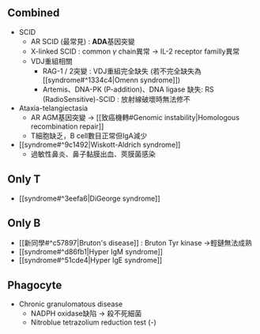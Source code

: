 ## Combined
- SCID
	- AR SCID (最常見) : **ADA**基因突變
	- X-linked SCID : common $\gamma$ chain異常 -> IL-2 receptor familly異常
	- VDJ重組相關
		- RAG-1 / 2突變 : VDJ重組完全缺失 (若不完全缺失為[[syndrome#^1334c4|Omenn syndrome]])
		- Artemis、DNA-PK (P-addition)、DNA ligase 缺失: RS (RadioSensitive)-SCID : 放射線破壞時無法修不
- Ataxia-telangiectasia
	- AR AGM基因突變 -> [[致癌機轉#Genomic instability|Homologous recombination repair]]
	- T細胞缺乏，B cell數目正常但IgA減少
- [[syndrome#^9c1492|Wiskott-Aldrich syndrome]]
	- 過敏性鼻炎、鼻子黏膜出血、莢膜菌感染
## Only T
- [[syndrome#^3eefa6|DiGeorge syndrome]]
## Only B
- [[新同學#^c57897|Bruton's disease]] : Bruton Tyr kinase ->輕鏈無法成熟
- [[syndrome#^d86fb1|Hyper IgM syndrome]]
- [[syndrome#^51cde4|Hyper IgE syndrome]]
## Phagocyte
- Chronic granulomatous disease
	- NADPH oxidase缺陷 -> 殺不死細菌
	- Nitroblue tetrazolium reduction test (-)